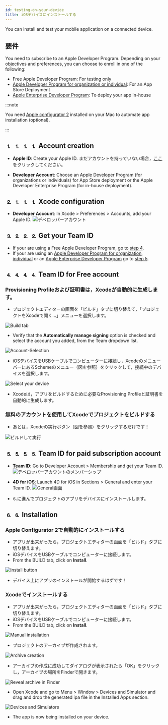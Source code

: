 ```yaml
---
id: testing-on-your-device
title: iOSデバイスにインストールする
---
```


You can install and test your mobile application on a connected device.


## 要件

You need to subscribe to an Apple Developer Program. Depending on your objectives and preferences, you can choose to enroll in one of the following:

* Free Apple Developer Program: For testing only
* [Apple Developer Program for organization or individual](https://developer.apple.com/programs/enroll/): For an App Store Deployment
* [Apple Enterprise Developer Program](https://developer.apple.com/programs/enterprise/): To deploy your app in-house


:::note

You need [Apple configurator 2](https://itunes.apple.com/us/app/apple-configurator-2/id1037126344) installed on your Mac to automate app installation (optional).

:::


## ⒈ ⒈ ⒈ ⒈ Account creation

* **Apple ID**: Create your Apple ID. まだアカウントを持っていない場合，[ここ](https://appleid.apple.com/account#!&page=create)をクリックしてください。

* **Developer Account**: Choose an Apple Developer Program (for organizations or individuals) for App Store deployment or the Apple Developer Enterprise Program (for in-house deployment).

## ⒉ ⒈ ⒈ ⒈ Xcode configuration

* **Developer Account**: In Xcode > Preferences > Accounts, add your Apple ID. ![デベロッパーアカウント](img/Developer-Account-4D-for-iOS.png)

## ⒊ ⒉ ⒉ ⒉ Get your Team ID

* If your are using a Free Apple Developer Program, go to [step 4](#step-4-team-id-for-free-account).
* If your are using an [Apple Developer Program for organization](../tutorials/developer-program/register-apple-developer-program-organization), [individual](../tutorials/developer-program/register-apple-developer-program-individual) or an [Apple Enterprise Developer Program](../tutorials/developer-program/register-apple-developer-enterprise-program) go to [step 5](#step-5-team-id-for-paid-subscription-account).

## ⒋ ⒋ ⒋ ⒋ Team ID for Free account

### Provisioning Profileおよび証明書は，Xcodeが自動的に生成します。

* プロジェクトエディターの画面を「ビルド」タブに切り替えて，「プロジェクトをXcodeで開く…」メニューを選択します。

![Build tab](img/Open-your-project-Xcode-4D-for-iOS.png)

* Verify that the **Automatically manage signing** option is checked and select the account you added, from the Team dropdown list.

![Account-Selection](img/account-Selection-Free-Account.png)

* iOSデバイスをUSBケーブルでコンピューターに接続し，XcodeのメニューバーにあるSchemeのメニュー（図を参照）をクリックして，接続中のデバイスを選択します。

![Select your device](img/select-device-Free-Account.png)

* Xcodeは，アプリをビルドするために必要なProvisioning Profileと証明書を自動的に生成します。

### 無料のアカウントを使用してXcodeでプロジェクトをビルドする

* あとは，Xcodeの実行ボタン（図を参照）をクリックするだけです！

![ビルドして実行](img/Build-Run-Free-Account.png)

## ⒌ ⒌ ⒌ ⒌ Team ID for paid subscription account

* **Team ID**: Go to Developer Account > Membership and get your Team ID. ![デベロッパーアカウントのメンバーシップ](img/Team-ID-4D-for-iOS.png)

* **4D for iOS**: Launch 4D for iOS in Sections > General and enter your Team ID. ![General画面](img/Team-ID-General-Section-4D-for-iOS.png)

* ⒍に進んでプロジェクトのアプリをデバイスにインストールします。

## ⒍ ⒍ Installation

### Apple Configurator 2で自動的にインストールする

* アプリが出来がったら，プロジェクトエディターの画面を「ビルド」タブに切り替えます。
* iOSデバイスをUSBケーブルでコンピューターに接続します。
* From the BUILD tab, click on **Install**.

![Install button](img/Install-button-build-tab-4D-for-iOS.png)

* デバイス上にアプリのインストールが開始するはずです！

### Xcodeでインストールする

* アプリが出来がったら，プロジェクトエディターの画面を「ビルド」タブに切り替えます。
* iOSデバイスをUSBケーブルでコンピューターに接続します。
* From the BUILD tab, click on **Install**.

![Manual installation](img/Manual-installation-4D-for-iOS.png)

* プロジェクトのアーカイブが作成されます。

![Archive creation](img/Archive-creation.png)

* アーカイブの作成に成功してダイアログが表示されたら「OK」をクリックし，アーカイブの場所をFinderで開きます。

![Reveal archive in Finder](img/Reveal-archive-in-Finder.png)

* Open Xcode and go to Menu > Window > Devices and Simulator and drag and drop the generated ipa file in the Installed Apps section.

![Devices and Simulators](img/Devices-and-Simulators-4D-for-iOS.png)

* The app is now being installed on your device.





